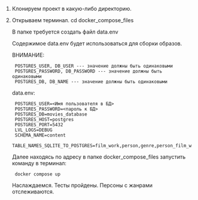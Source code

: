 1) Клонируем проект в какую-либо директорию.

2) Открываем терминал. 
    cd docker_compose_files

    В папке требуется создать файл data.env

    Содержимое data.env будет использоваться для сборки образов.

    ВНИМАНИЕ:

        POSTGRES_USER, DB_USER --- значение должны быть одинаковыми
        POSTGRES_PASSWORD, DB_PASSWORD --- значение должны быть одинаковыми
        POSTGRES_DB, DB_NAME --- значение должны быть одинаковыми

    data.env:
        
        POSTGRES_USER=<Имя пользователя в БД>
        POSTGRES_PASSWORD=<пароль к БД>
        POSTGRES_DB=movies_database
        POSTGRES_HOST=postgres
        POSTGRES_PORT=5432
        LVL_LOGS=DEBUG
        SCHEMA_NAME=content
        TABLE_NAMES_SQLITE_TO_POSTGRES=film_work,person,genre,person_film_work,genre_film_work

    Далее находясь по адресу в папке docker_compose_files запустить команду в терминал:
    
        docker compose up
    
    Наслаждаемся. Тесты пройдены. Персоны с жанрами отслеживаются.